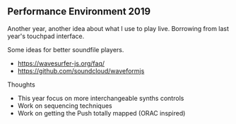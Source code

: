 Performance Environment 2019
----------------------------

Another year, another idea about what I use to play live. 
Borrowing from last year's touchpad interface. 



Some ideas for better soundfile players.
- https://wavesurfer-js.org/faq/
- https://github.com/soundcloud/waveformjs


Thoughts
- This year focus on more interchangeable synths controls
- Work on sequencing techniques
- Work on getting the Push totally mapped (ORAC inspired)
